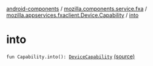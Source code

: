 [android-components](../../index.md) / [mozilla.components.service.fxa](../index.md) / [mozilla.appservices.fxaclient.Device.Capability](index.md) / [into](./into.md)

# into

`fun Capability.into(): `[`DeviceCapability`](../../mozilla.components.concept.sync/-device-capability/index.md) [(source)](https://github.com/mozilla-mobile/android-components/blob/master/components/service/firefox-accounts/src/main/java/mozilla/components/service/fxa/Types.kt#L100)